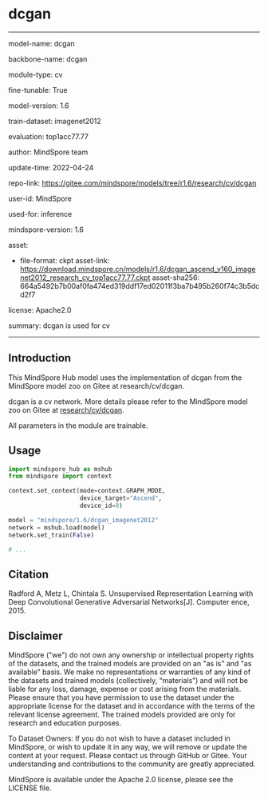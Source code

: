 # dcgan

---

model-name: dcgan

backbone-name: dcgan

module-type: cv

fine-tunable: True

model-version: 1.6

train-dataset: imagenet2012

evaluation: top1acc77.77

author: MindSpore team

update-time: 2022-04-24

repo-link: <https://gitee.com/mindspore/models/tree/r1.6/research/cv/dcgan>

user-id: MindSpore

used-for: inference

mindspore-version: 1.6

asset:

-
    file-format: ckpt
    asset-link: <https://download.mindspore.cn/models/r1.6/dcgan_ascend_v160_imagenet2012_research_cv_top1acc77.77.ckpt>
    asset-sha256: 664a5492b7b00af0fa474ed319ddf17ed02011f3ba7b495b260f74c3b5dcd2f7

license: Apache2.0

summary: dcgan is used for cv

---

## Introduction

This MindSpore Hub model uses the implementation of dcgan from the MindSpore model zoo on Gitee at research/cv/dcgan.

dcgan is a cv network. More details please refer to the MindSpore model zoo on Gitee at [research/cv/dcgan](https://gitee.com/mindspore/models/blob/r1.6/research/cv/dcgan/README.md).

All parameters in the module are trainable.

## Usage

```python
import mindspore_hub as mshub
from mindspore import context

context.set_context(mode=context.GRAPH_MODE,
                    device_target="Ascend",
                    device_id=0)

model = "mindspore/1.6/dcgan_imagenet2012"
network = mshub.load(model)
network.set_train(False)

# ...
```

## Citation

Radford A, Metz L, Chintala S. Unsupervised Representation Learning with Deep Convolutional Generative Adversarial Networks[J]. Computer ence, 2015.

## Disclaimer

MindSpore ("we") do not own any ownership or intellectual property rights of the datasets, and the trained models are provided on an "as is" and "as available" basis. We make no representations or warranties of any kind of the datasets and trained models (collectively, “materials”) and will not be liable for any loss, damage, expense or cost arising from the materials. Please ensure that you have permission to use the dataset under the appropriate license for the dataset and in accordance with the terms of the relevant license agreement. The trained models provided are only for research and education purposes.

To Dataset Owners: If you do not wish to have a dataset included in MindSpore, or wish to update it in any way, we will remove or update the content at your request. Please contact us through GitHub or Gitee. Your understanding and contributions to the community are greatly appreciated.

MindSpore is available under the Apache 2.0 license, please see the LICENSE file.
